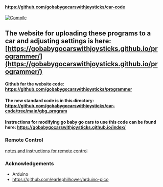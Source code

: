 #### https://github.com/gobabygocarswithjoysticks/car-code

[![Compile](https://github.com/gobabygocarswithjoysticks/car-code/actions/workflows/compile.yml/badge.svg)](https://github.com/gobabygocarswithjoysticks/car-code/actions/workflows/compile.yml)

## The website for uploading these programs to a car and adjusting settings is here: [https://gobabygocarswithjoysticks.github.io/programmer/](https://gobabygocarswithjoysticks.github.io/programmer/)

#### Github for the website code: https://github.com/gobabygocarswithjoysticks/programmer

#### The new standard code is in this directory: https://github.com/gobabygocarswithjoysticks/car-code/tree/main/gbg_program

#### Instructions for modifying go baby go cars to use this code can be found here: https://gobabygocarswithjoysticks.github.io/index/ 

### Remote Control
[notes and instructions for remote control](https://github.com/gobabygocarswithjoysticks/car-code/blob/main/rcdocs/remote_control.md)

### Acknowledgements
* Arduino
* https://github.com/earlephilhower/arduino-pico
